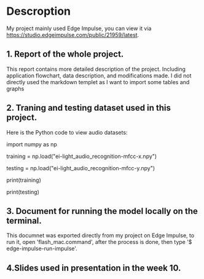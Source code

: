 
# Descroption
My project mainly used Edge Impulse, you can view it via https://studio.edgeimpulse.com/public/21959/latest. 

## 1.  Report of the whole project. 
This report contains more detailed description of the project. Including application flowchart, data description, and modifications made.
I did not directly used the markdown templet as I want to import some tables and graphs

## 2. Traning and testing dataset used in this project. 
Here is the Python code to view audio datasets:

import numpy as np

training = np.load("ei-light_audio_recognition-mfcc-x.npy")

testing = np.load("ei-light_audio_recognition-mfcc-y.npy")

print(training)

print(testing)

## 3. Document for running the model locally on the terminal.
This documnet was exported directly from my project on Edge Impulse, to run it, open 'flash_mac.command', after the process is done, then type '$ edge-impulse-run-impulse'. 

## 4.Slides used in presentation in the week 10. 
